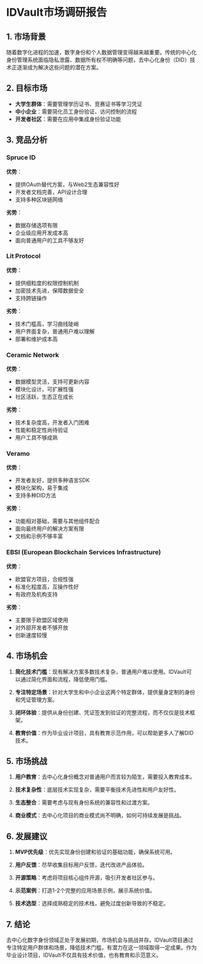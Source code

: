 # IDVault市场调研报告

## 1. 市场背景

随着数字化进程的加速，数字身份和个人数据管理变得越来越重要。传统的中心化身份管理系统面临隐私泄露、数据所有权不明确等问题，去中心化身份（DID）技术正逐渐成为解决这些问题的潜在方案。

## 2. 目标市场

- **大学生群体**：需要管理学历证书、竞赛证书等学习凭证
- **中小企业**：需要简化员工身份验证、访问控制的流程
- **开发者社区**：需要在应用中集成身份验证功能

## 3. 竞品分析

### Spruce ID

**优势**：
- 提供OAuth替代方案，与Web2生态兼容性好
- 开发者文档完善，API设计合理
- 支持多种区块链网络

**劣势**：
- 数据存储选项有限
- 企业级应用开发成本高
- 面向普通用户的工具不够友好

### Lit Protocol

**优势**：
- 提供细粒度的权限控制机制
- 加密技术先进，保障数据安全
- 支持跨链操作

**劣势**：
- 技术门槛高，学习曲线陡峭
- 用户界面复杂，普通用户难以理解
- 部署和维护成本高

### Ceramic Network

**优势**：
- 数据模型灵活，支持可更新内容
- 模块化设计，可扩展性强
- 社区活跃，生态正在成长

**劣势**：
- 技术复杂度高，开发者入门困难
- 性能和稳定性尚待验证
- 用户工具不够成熟

### Veramo

**优势**：
- 开发者友好，提供多种语言SDK
- 模块化架构，易于集成
- 支持多种DID方法

**劣势**：
- 功能相对基础，需要与其他组件配合
- 面向最终用户的解决方案有限
- 文档和示例不够丰富

### EBSI (European Blockchain Services Infrastructure)

**优势**：
- 欧盟官方项目，合规性强
- 标准化程度高，互操作性好
- 有政府及机构支持

**劣势**：
- 主要限于欧盟区域使用
- 对外部开发者不够开放
- 创新速度较慢

## 4. 市场机会

1. **简化技术门槛**：现有解决方案多数技术复杂，普通用户难以使用。IDVault可以通过简化界面和流程，降低使用门槛。

2. **专注特定场景**：针对大学生和中小企业这两个特定群体，提供量身定制的身份和凭证管理方案。

3. **闭环体验**：提供从身份创建、凭证签发到验证的完整流程，而不仅仅是技术框架。

4. **教育价值**：作为毕业设计项目，具有教育示范作用，可以帮助更多人了解DID技术。

## 5. 市场挑战

1. **用户教育**：去中心化身份概念对普通用户而言较为陌生，需要投入教育成本。

2. **技术复杂性**：底层技术实现复杂，需要平衡技术先进性和用户友好性。

3. **生态整合**：需要考虑与现有身份系统的兼容性和过渡方案。

4. **商业模式**：去中心化项目的商业模式尚不明确，如何可持续发展是挑战。

## 6. 发展建议

1. **MVP优先级**：优先实现身份创建和验证的基础功能，确保系统可用。

2. **用户反馈**：尽早收集目标用户反馈，迭代改进产品体验。

3. **开源策略**：考虑将项目核心组件开源，吸引开发者社区参与。

4. **示范案例**：打造1-2个完整的应用场景示例，展示系统价值。

5. **技术选型**：选择成熟稳定的技术栈，避免过度创新导致的不稳定。

## 7. 结论

去中心化数字身份领域正处于发展初期，市场机会与挑战并存。IDVault项目通过专注特定用户群体和场景，降低技术门槛，有潜力在这一领域取得一定成果。作为毕业设计项目，IDVault不仅具有技术价值，也有教育和示范意义。 